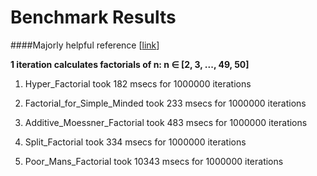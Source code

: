 # Benchmark Results

####Majorly helpful reference [[link](http://www.luschny.de/math/factorial/FastFactorialFunctions.htm)]

******1 iteration calculates factorials of n: n ∈ [2, 3, ..., 49, 50]******

1. Hyper_Factorial took             182 msecs for 1000000 iterations

2. Factorial_for_Simple_Minded took 233 msecs for 1000000 iterations

3. Additive_Moessner_Factorial took 483 msecs for 1000000 iterations

4. Split_Factorial took             334 msecs for 1000000 iterations

5. Poor_Mans_Factorial took         10343 msecs for 1000000 iterations
